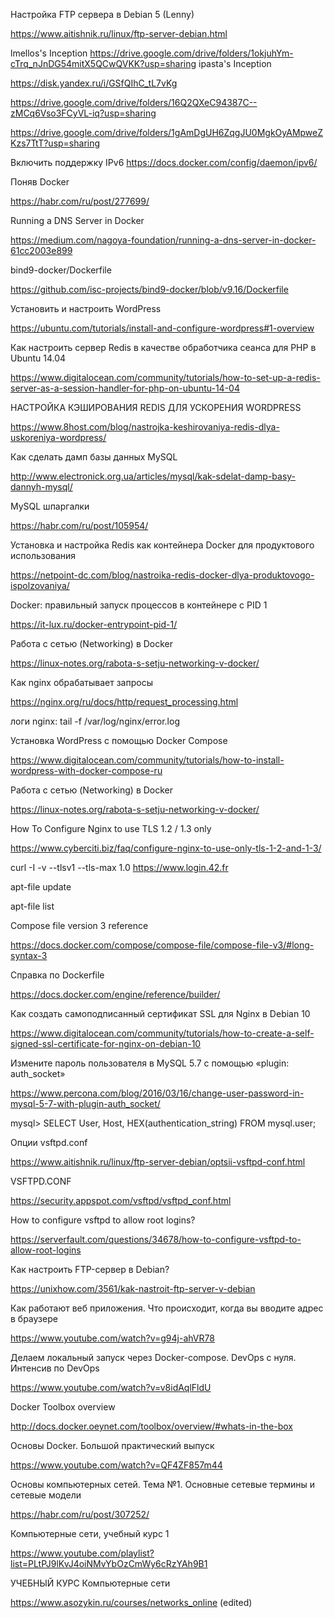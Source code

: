 Настройка FTP сервера в Debian 5 (Lenny)

https://www.aitishnik.ru/linux/ftp-server-debian.html

lmellos's Inception
 https://drive.google.com/drive/folders/1okjuhYm-cTrq_nJnDG54mitX5QCwQVKK?usp=sharing
ipasta's Inception

https://disk.yandex.ru/i/GSfQIhC_tL7vKg

https://drive.google.com/drive/folders/16Q2QXeC94387C--zMCq6Vso3FCyVL-iq?usp=sharing

https://drive.google.com/drive/folders/1gAmDgUH6ZqgJU0MgkOyAMpweZKzs7TtT?usp=sharing

Включить поддержку IPv6
https://docs.docker.com/config/daemon/ipv6/

Поняв Docker

https://habr.com/ru/post/277699/

Running a DNS Server in Docker

https://medium.com/nagoya-foundation/running-a-dns-server-in-docker-61cc2003e899

bind9-docker/Dockerfile

https://github.com/isc-projects/bind9-docker/blob/v9.16/Dockerfile

Установить и настроить WordPress

https://ubuntu.com/tutorials/install-and-configure-wordpress#1-overview

Как настроить сервер Redis в качестве обработчика сеанса для PHP в Ubuntu 14.04

https://www.digitalocean.com/community/tutorials/how-to-set-up-a-redis-server-as-a-session-handler-for-php-on-ubuntu-14-04

НАСТРОЙКА КЭШИРОВАНИЯ REDIS ДЛЯ УСКОРЕНИЯ WORDPRESS

https://www.8host.com/blog/nastrojka-keshirovaniya-redis-dlya-uskoreniya-wordpress/

Как сделать дамп базы данных MySQL

http://www.electronick.org.ua/articles/mysql/kak-sdelat-damp-basy-dannyh-mysql/

MySQL шпаргалки

https://habr.com/ru/post/105954/

Установка и настройка Redis как контейнера Docker для продуктового использования

https://netpoint-dc.com/blog/nastroika-redis-docker-dlya-produktovogo-ispolzovaniya/

Docker: правильный запуск процессов в контейнере с PID 1

https://it-lux.ru/docker-entrypoint-pid-1/

Работа с сетью (Networking) в Docker

https://linux-notes.org/rabota-s-setju-networking-v-docker/

Как nginx обрабатывает запросы

https://nginx.org/ru/docs/http/request_processing.html

логи nginx: tail -f /var/log/nginx/error.log

Установка WordPress с помощью Docker Compose

https://www.digitalocean.com/community/tutorials/how-to-install-wordpress-with-docker-compose-ru

Работа с сетью (Networking) в Docker

https://linux-notes.org/rabota-s-setju-networking-v-docker/

How To Configure Nginx to use TLS 1.2 / 1.3 only

https://www.cyberciti.biz/faq/configure-nginx-to-use-only-tls-1-2-and-1-3/

curl -I -v --tlsv1 --tls-max 1.0 https://www.login.42.fr

apt-file update

apt-file list <package>

 Compose file version 3 reference

 https://docs.docker.com/compose/compose-file/compose-file-v3/#long-syntax-3

 Справка по Dockerfile

 https://docs.docker.com/engine/reference/builder/

 Как создать самоподписанный сертификат SSL для Nginx в Debian 10

 https://www.digitalocean.com/community/tutorials/how-to-create-a-self-signed-ssl-certificate-for-nginx-on-debian-10

 Измените пароль пользователя в MySQL 5.7 с помощью «plugin: auth_socket»

 https://www.percona.com/blog/2016/03/16/change-user-password-in-mysql-5-7-with-plugin-auth_socket/

 mysql> SELECT User, Host, HEX(authentication_string) FROM mysql.user;

 Опции vsftpd.conf

 https://www.aitishnik.ru/linux/ftp-server-debian/optsii-vsftpd-conf.html

 VSFTPD.CONF

 https://security.appspot.com/vsftpd/vsftpd_conf.html

 How to configure vsftpd to allow root logins?

 https://serverfault.com/questions/34678/how-to-configure-vsftpd-to-allow-root-logins

 Как настроить FTP-сервер в Debian?

 https://unixhow.com/3561/kak-nastroit-ftp-server-v-debian

 Как работают веб приложения. Что происходит, когда вы вводите адрес в браузере

 https://www.youtube.com/watch?v=g94j-ahVR78

 Делаем локальный запуск через Docker-compose. DevOps с нуля. Интенсив по DevOps

 https://www.youtube.com/watch?v=v8idAqlFldU

 Docker Toolbox overview

 http://docs.docker.oeynet.com/toolbox/overview/#whats-in-the-box

 Основы Docker. Большой практический выпуск

 https://www.youtube.com/watch?v=QF4ZF857m44

 Основы компьютерных сетей. Тема №1. Основные сетевые термины и сетевые модели

 https://habr.com/ru/post/307252/

 Компьютерные сети, учебный курс 1

 https://www.youtube.com/playlist?list=PLtPJ9lKvJ4oiNMvYbOzCmWy6cRzYAh9B1

 УЧЕБНЫЙ КУРС Компьютерные сети

 https://www.asozykin.ru/courses/networks_online (edited)
